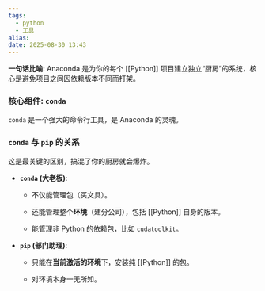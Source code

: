 ```yaml
---
tags:
  - python
  - 工具
alias:
date: 2025-08-30 13:43
---
```

**一句话比喻**: Anaconda 是为你的每个 [[Python]] 项目建立独立“厨房”的系统，核心是避免项目之间因依赖版本不同而打架。

### 核心组件: `conda`

`conda` 是一个强大的命令行工具，是 Anaconda 的灵魂。

### `conda` 与 `pip` 的关系

这是最关键的区别，搞混了你的厨房就会爆炸。

- **`conda` (大老板)**:
    
    - 不仅能管理包（买文具）。
        
    - 还能管理整个**环境**（建分公司），包括 [[Python]] 自身的版本。
        
    - 能管理非 Python 的依赖包，比如 `cudatoolkit`。
        
- **`pip` (部门助理)**:
    
    - 只能在**当前激活的环境**下，安装纯 [[Python]] 的包。
        
    - 对环境本身一无所知。
        